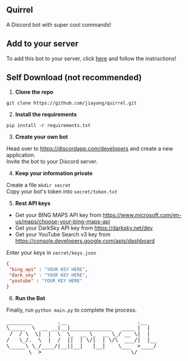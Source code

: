 ## Quirrel

A Discord bot with super cool commands!

## Add to your server
To add this bot to your server, click [here](https://discordapp.com/api/oauth2/authorize?client_id=528275565434896394&permissions=37088320&scope=bot) and follow the instructions! 



## Self Download (not recommended)

1. **Clone the repo**

`git clone https://github.com/jiayang/quirrel.git`

2. **Install the requirements**

`pip install -r requirements.txt`

3. **Create your own bot**

Head over to https://discordapp.com/developers and create a new application. <br>
Invite the bot to your Discord server.

4. **Keep your information private**

Create a file `mkdir secret` <br>
Copy your bot's token into `secret/token.txt`

5. **Rest API keys**

- Get your BING MAPS API key from https://www.microsoft.com/en-us/maps/choose-your-bing-maps-api
- Get your DarkSky API key from https://darksky.net/dev
- Get your YouTube Search v3 key from https://console.developers.google.com/apis/dashboard

Enter your keys in `secret/keys.json`
```json
{
 "bing_api" : "YOUR KEY HERE",
 "dark_sky" : "YOUR KEY HERE",
 "youtube" : "YOUR KEY HERE"
}
```
6. **Run the Bot**

Finally, run `python main.py` to complete the process.



<pre>
________        .__                      .__   
\_____  \  __ __|__|_____________   ____ |  |  
 /  / \  \|  |  \  \_  __ \_  __ \_/ __ \|  |  
/   \_/.  \  |  /  ||  | \/|  | \/\  ___/|  |__
\_____\ \_/____/|__||__|   |__|    \___  >____/
       \__>                            \/      
</pre>
